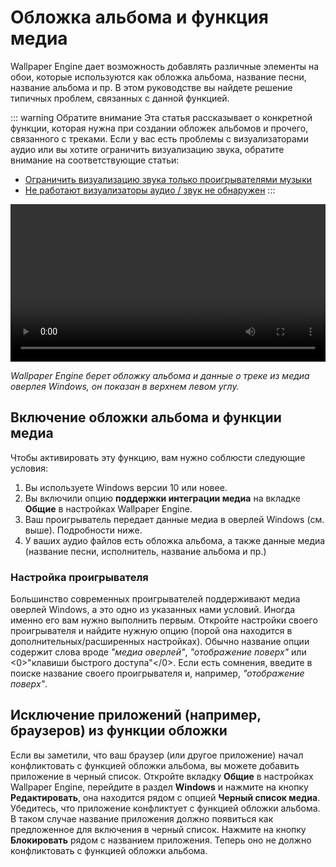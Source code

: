 # Обложка альбома и функция медиа

Wallpaper Engine дает возможность добавлять различные элементы на обои, которые используются как обложка альбома, название песни, название альбома и пр. В этом руководстве вы найдете решение типичных проблем, связанных с данной функцией.

::: warning
Обратите внимание
Эта статья рассказывает о конкретной функции, которая нужна при создании обложек альбомов и прочего, связанного с треками. Если у вас есть проблемы с визуализаторами аудио или вы хотите ограничить визуализацию звука, обратите внимание на соответствующие статьи:

* [Ограничить визуализацию звука только проигрывателями музыки](/audio/limittomusicplayer)
* [Не работают визуализаторы аудио / звук не обнаружен](/audio/audiodetection)
:::

<video width="100%" controls autoplay loop>
  <source src="/videos/media_controls.mp4" type="video/mp4">
  Ваш браузер не поддерживает воспроизведение видео.
</video>

*Wallpaper Engine берет обложку альбома и данные о треке из медиа оверлея Windows, он показан в верхнем левом углу.*

## Включение обложки альбома и функции медиа

Чтобы активировать эту функцию, вам нужно соблюсти следующие условия:

1. Вы используете Windows версии 10 или новее.
2. Вы включили опцию **поддержки интеграции медиа** на вкладке **Общие** в настройках Wallpaper Engine.
3. Ваш проигрыватель передает данные медиа в оверлей Windows (см. выше). Подробности ниже.
4. У ваших аудио файлов есть обложка альбома, а также данные медиа (название песни, исполнитель, название альбома и пр.)

### Настройка проигрывателя

Большинство современных проигрывателей поддерживают медиа оверлей Windows, а это одно из указанных нами условий. Иногда именно его вам нужно выполнить первым. Откройте настройки своего проигрывателя и найдите нужную опцию (порой она находится в дополнительных/расширенных настройках). Обычно название опции содержит слова вроде *"медиа оверлей"*, *"отображение поверх"* или <0>"клавиши быстрого доступа"</0>. Если есть сомнения, введите в поиске название своего проигрывателя и, например, *"отображение поверх"*.

## Исключение приложений (например, браузеров) из функции обложки

Если вы заметили, что ваш браузер (или другое приложение) начал конфликтовать с функцией обложки альбома, вы можете добавить приложение в черный список. Откройте вкладку **Общие** в настройках Wallpaper Engine, перейдите в раздел **Windows** и нажмите на кнопку **Редактировать**, она находится рядом с опцией **Черный список медиа**. Убедитесь, что приложение конфликтует с функцией обложки альбома. В таком случае название приложения должно появиться как предложенное для включения в черный список. Нажмите на кнопку **Блокировать** рядом с названием приложения. Теперь оно не должно конфликтовать с функцией обложки альбома.